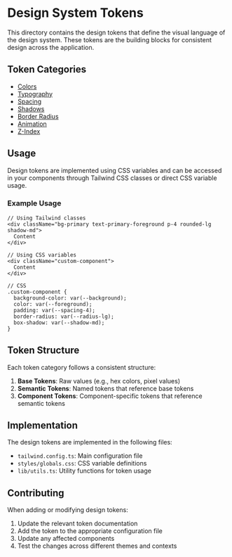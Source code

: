 # Design System Tokens

This directory contains the design tokens that define the visual language of the design system. These tokens are the building blocks for consistent design across the application.

## Token Categories

- [Colors](./colors.md)
- [Typography](./typography.md)
- [Spacing](./spacing.md)
- [Shadows](./shadows.md)
- [Border Radius](./border-radius.md)
- [Animation](./animation.md)
- [Z-Index](./z-index.md)

## Usage

Design tokens are implemented using CSS variables and can be accessed in your components through Tailwind CSS classes or direct CSS variable usage.

### Example Usage

```tsx
// Using Tailwind classes
<div className="bg-primary text-primary-foreground p-4 rounded-lg shadow-md">
  Content
</div>

// Using CSS variables
<div className="custom-component">
  Content
</div>

// CSS
.custom-component {
  background-color: var(--background);
  color: var(--foreground);
  padding: var(--spacing-4);
  border-radius: var(--radius-lg);
  box-shadow: var(--shadow-md);
}
```

## Token Structure

Each token category follows a consistent structure:

1. **Base Tokens**: Raw values (e.g., hex colors, pixel values)
2. **Semantic Tokens**: Named tokens that reference base tokens
3. **Component Tokens**: Component-specific tokens that reference semantic tokens

## Implementation

The design tokens are implemented in the following files:

- `tailwind.config.ts`: Main configuration file
- `styles/globals.css`: CSS variable definitions
- `lib/utils.ts`: Utility functions for token usage

## Contributing

When adding or modifying design tokens:

1. Update the relevant token documentation
2. Add the token to the appropriate configuration file
3. Update any affected components
4. Test the changes across different themes and contexts
